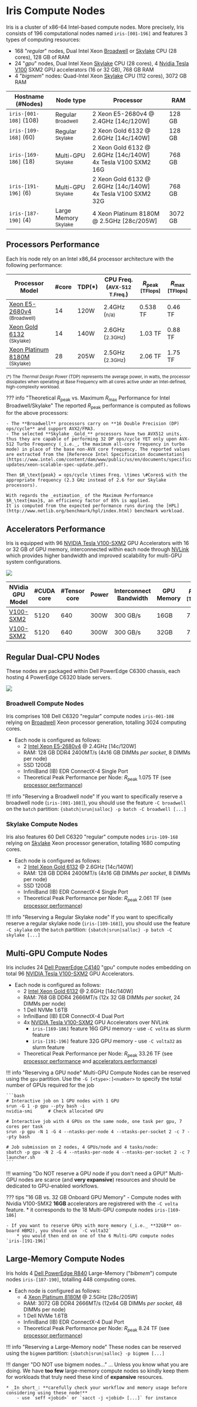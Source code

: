 # Iris Compute Nodes

Iris is a cluster of x86-64 Intel-based compute nodes.
More precisely, Iris consists of 196 computational nodes named `iris-[001-196]` and features 3 types of computing resources:

* 168 "_regular_" nodes, Dual Intel Xeon [Broadwell](https://en.wikipedia.org/wiki/Broadwell_(microarchitecture)) or [Skylake](https://en.wikipedia.org/wiki/Skylake_(microarchitecture)) CPU (28 cores), 128 GB of RAM
* 24 "_gpu_" nodes, Dual Intel Xeon [Skylake](https://en.wikipedia.org/wiki/Skylake_(microarchitecture)) CPU (28 cores), 4 [Nvidia Tesla V100](https://www.nvidia.com/en-us/data-center/v100/) SXM2 GPU accelerators (16 or 32 GB), 768 GB RAM
* 4 "_bigmem_" nodes:  Quad-Intel Xeon [Skylake](https://en.wikipedia.org/wiki/Skylake_(microarchitecture)) CPU (112 cores), 3072 GB RAM

| Hostname        (#Nodes) | Node type                           | Processor                                                         | RAM     |
|--------------------------|-------------------------------------|-------------------------------------------------------------------|---------|
| `iris-[001-108]` (108)   | Regular <small>Broadwell</small>    | 2 Xeon E5-2680v4 @ 2.4GHz [14c/120W]                              | 128 GB  |
| `iris-[109-168]` (60)    | Regular <small>Skylake</small>      | 2 Xeon Gold 6132 @ 2.6GHz [14c/140W]                              | 128 GB  |
| `iris-[169-186]` (18)    | Multi-GPU<br/><small>Skylake</small> | 2 Xeon Gold 6132 @ 2.6GHz [14c/140W] <br/> 4x Tesla V100 SXM2 16G | 768 GB  |
| `iris-[191-196]` (6)     | Multi-GPU<br/><small>Skylake</small> | 2 Xeon Gold 6132 @ 2.6GHz [14c/140W] <br/> 4x Tesla V100 SXM2 32G | 768 GB  |
| `iris-[187-190]` (4)     | Large Memory<br/><small>Skylake</small> | 4 Xeon Platinum 8180M @ 2.5GHz [28c/205W]                         | 3072 GB |


## Processors Performance

Each Iris node rely on an Intel x86_64 processor architecture with the following performance:

| Processor Model                                                                                                                                                                                        | #core | TDP(*) | CPU Freq.<br/>(<small>AVX-512 T.Freq.</small>) | $R_\text{peak}$<br/><small>[TFlops]</small> | $R_\text{max}$<br/><small>[TFlops]</small> |
|--------------------------------------------------------------------------------------------------------------------------------------------------------------------------------------------------------|-------|--------|------------------------------------------------|---------------------------------------------|--------------------------------------------|
| [Xeon E5-2680v4](https://ark.intel.com/content/www/us/en/ark/products/92986/intel-xeon-processor-e5-2620-v4-20m-cache-2-10-ghz.html?wapkw=intel%20xeon%20e5-2620%20v4) <br/><small>(Broadwell)</small> |    14 | 120W   | 2.4GHz <br/>(<small>n/a)                       | 0.538 TF                                    | 0.46 TF                                    |
| [Xeon Gold 6132](https://ark.intel.com/content/www/us/en/ark/products/123541/intel-xeon-gold-6132-processor-19-25m-cache-2-60-ghz.html?wapkw=Xeon%20Gold%206132)       <br/><small>(Skylake)</small>   |    14 | 140W   | 2.6GHz <br/>(<small>2.3GHz</small>)            | 1.03 TF                                     | 0.88 TF                                    |
| [Xeon Platinum 8180M](https://ark.intel.com/content/www/us/en/ark/products/120498/intel-xeon-platinum-8180m-processor-38-5m-cache-2-50-ghz.html)                       <br/><small>(Skylake)</small>   |    28 | 205W   | 2.5GHz <br/>(<small>2.3GHz</small>)            | 2.06 TF                                     | 1.75 TF                                    |

<small>(*) The _Thermal Design Power_ (TDP) represents the average power, in watts, the processor dissipates when operating at Base Frequency with all cores active under an Intel-defined, high-complexity workload.</small>

??? info "Theoretical $R_\text{peak}$ vs. Maximum $R_\text{max}$ Performance for Intel Broadwell/Skylake"
    The reported $R_\text{peak}$ performance is computed as follows for the above processors:

    - The **Broadwell** processors carry on **16 Double Precision (DP) ops/cycle** and support AVX2/FMA3.
    - The selected **Skylake _Gold_** processors have two AVX512 units, thus they are capable of performing 32 DP ops/cycle YET only upon AVX-512 Turbo Frequency (_i.e._, the maximum all-core frequency in turbo mode) in place of the base non-AVX core frequency. The reported values are extracted from the [Reference Intel Specification documentation](https://www.intel.com/content/dam/www/public/us/en/documents/specification-updates/xeon-scalable-spec-update.pdf).

    Then $R_\text{peak} = ops/cycle \times Freq. \times \#Cores$ with the appropriate frequency (2.3 GHz instead of 2.6 for our Skylake processors).

    With regards the _estimation_ of the Maximum Performance $R_\text{max}$, an efficiency factor of 85% is applied.
    It is computed from the expected performance runs during the [HPL](http://www.netlib.org/benchmark/hpl/index.html) benchmark workload.

## Accelerators Performance

Iris is equipped with 96 [NVIDIA Tesla V100-SXM2](https://images.nvidia.com/content/technologies/volta/pdf/tesla-volta-v100-datasheet-letter-fnl-web.pdf) GPU Accelerators with 16 or 32 GB of GPU memory, interconnected within each node through [NVLink](https://www.nvidia.com/en-us/data-center/nvlink/) which provides  higher bandwidth and improved scalability for multi-GPU system configurations.

[![](https://www.nvidia.com/content/dam/en-zz/es_em/es_em/Solutions/Data-Center/tesla-v100/data-center-tesla-v100-nvlink-625-ud@2x.jpg)](https://www.nvidia.com/fr-fr/data-center/tesla-v100/)

| NVidia GPU Model                                                                                                          | #CUDA core | #Tensor core | Power | Interconnect<br/>Bandwidth | GPU Memory | $R_\text{peak}$<br/><small>[TFlops]</small> |
|---------------------------------------------------------------------------------------------------------------------------|------------|--------------|-------|----------------------------|--------|---------------------------------------------|
| [V100-SXM2](https://images.nvidia.com/content/technologies/volta/pdf/tesla-volta-v100-datasheet-letter-fnl-web.pdf) |       5120 |          640 | 300W  | 300 GB/s                   | 16GB   | 7.8 TF                                      |
| [V100-SXM2](https://images.nvidia.com/content/technologies/volta/pdf/tesla-volta-v100-datasheet-letter-fnl-web.pdf) |       5120 |          640 | 300W  | 300 GB/s                   | 32GB   | 7.8 TF                                      |


## Regular Dual-CPU Nodes

These nodes are packaged within Dell PowerEdge C6300 chassis, each hosting 4 PowerEdge C6320 blade servers.

![](images/iris-compute_front.jpg)

### Broadwell Compute Nodes

Iris comprises 108 Dell C6320 "regular" compute nodes `iris-001-108` relying on [Broadwell](https://en.wikipedia.org/wiki/Broadwell_(microarchitecture)) Xeon processor generation, totalling 3024 computing cores.

* Each node is configured as follows:
    - 2 [Intel Xeon E5-2680v4](#processors-performance) @ 2.4GHz [14c/120W]
    - RAM: 128 GB DDR4 2400MT/s  (4x16 GB DIMMs _per socket_, 8 DIMMs per node)
    - SSD 120GB
    - InfiniBand (IB) EDR ConnectX-4 Single Port
    - Theoretical Peak Performance per Node: $R_\text{peak}$ 1.075 TF (see [processor performance](#processors-performance))

!!! info "Reserving a Broadwell node"
    If you want to specifically reserve a broadwell node (`iris-[001-108]`), you should use the feature `-C broadwell` on the `batch` partition: `{sbatch|srun|salloc} -p batch -C broadwell [...]`

### Skylake Compute Nodes

Iris also features 60 Dell C6320 "regular" compute nodes `iris-109-168` relying on [Skylake](https://en.wikipedia.org/wiki/Skylake_(microarchitecture)) Xeon processor generation, totalling 1680 computing cores.

* Each node is configured as follows:
    - 2 [Intel Xeon Gold 6132](#processors-performance) @ 2.6GHz [14c/140W]
    - RAM: 128 GB DDR4 2400MT/s  (4x16 GB DIMMs _per socket_, 8 DIMMs per node)
    - SSD 120GB
    - InfiniBand (IB) EDR ConnectX-4 Single Port
    - Theoretical Peak Performance per Node: $R_\text{peak}$ 2.061 TF (see [processor performance](#processors-performance))

!!! info "Reserving a Regular Skylake node"
    If you want to specifically reserve a regular skylake node (`iris-[109-168]`), you should use the feature `-C skylake` on the `batch` partition: `{sbatch|srun|salloc} -p batch -C skylake [...]`

## Multi-GPU Compute Nodes

Iris includes 24 [Dell PowerEdge C4140](https://i.dell.com/sites/doccontent/shared-content/data-sheets/en/Documents/PowerEdge-C4140-Spec-Sheet.pdf) "gpu" compute nodes embedding on total 96  [NVIDIA Tesla V100-SXM2](https://images.nvidia.com/content/technologies/volta/pdf/tesla-volta-v100-datasheet-letter-fnl-web.pdf) GPU Accelerators.

* Each node is configured as follows:
    - 2 [Intel Xeon Gold 6132](#processors-performance) @ 2.6GHz [14c/140W]
    - RAM: 768 GB DDR4 2666MT/s  (12x 32 GB DIMMs _per socket_, 24 DIMMs per node)
    - 1 Dell NVMe 1.6TB
    - InfiniBand (IB) EDR ConnectX-4 Dual Port
    - 4x [NVIDIA Tesla V100-SXM2](https://images.nvidia.com/content/technologies/volta/pdf/tesla-volta-v100-datasheet-letter-fnl-web.pdf) GPU Accelerators over NVLink
        * `iris-[169-186]` feature 16G GPU memory - use `-C volta`   as slurm feature
        * `iris-[191-196]` feature 32G GPU memory - use `-C volta32` as slurm feature
    - Theoretical Peak Performance per Node: $R_\text{peak}$ 33.26 TF (see [processor performance](#processors-performance) and [accelerators performance](#accelerators-performance))

!!! info "Reserving a GPU node"
    Multi-GPU Compute Nodes can be reserved using the `gpu` partition. Use the `-G [<type>:]<number>` to specify  the  total number of GPUs required for the job

    ```bash
    # Interactive job on 1 GPU nodes with 1 GPU
    srun -G 1 -p gpu --pty bash -i
    nvidia-smi      # Check allocated GPU

    # Interactive job with 4 GPUs on the same node, one task per gpu, 7 cores per task
    srun -p gpu -N 1 -G 4 --ntasks-per-node 4 --ntasks-per-socket 2 -c 7 --pty bash

    # Job submission on 2 nodes, 4 GPUs/node and 4 tasks/node:
    sbatch -p gpu -N 2 -G 4 --ntasks-per-node 4 --ntasks-per-socket 2 -c 7 launcher.sh
    ```

!!! warning "Do NOT reserve a GPU node if you don't need a GPU!"
    Multi-GPU nodes are scarce (and **very expansive**) resources and should be dedicated to GPU-enabled workflows.

??? tips "16 GB vs. 32 GB Onboard GPU Memory"
    - Compute nodes with Nvidia V100-SMX2 **16GB** accelerators are registrered with the `-C volta` feature.
        * it corresponds to the 18 Multi-GPU compute nodes `iris-[169-186]`

    - If you want to reserve GPUs with more memory (_i.e._ **32GB** on-board HBM2), you should use `-C volta32`
        * you would then end on one of the 6 Multi-GPU compute nodes `iris-[191-196]`

## Large-Memory Compute Nodes

Iris holds 4 [Dell PowerEdge R840](https://i.dell.com/sites/csdocuments/Shared-Content_data-Sheets_Documents/en/poweredge-r840-spec-sheet.pdf?newtab=true) Large-Memory ("_bibmem_") compute nodes `iris-[187-190]`, totalling 448 computing cores.

* Each node is configured as follows:
    - 4 [Xeon Platinum 8180M](#processors-performance) @ 2.5GHz [28c/205W]
    - RAM: 3072 GB DDR4 2666MT/s  (12x64 GB DIMMs _per socket_, 48 DIMMs per node)
    - 1 Dell NVMe 1.6TB
    - InfiniBand (IB) EDR ConnectX-4 Dual Port
    - Theoretical Peak Performance per Node: $R_\text{peak}$ 8.24 TF (see [processor performance](#processors-performance))

!!! info "Reserving a Large-Memory node"
    These nodes can be reserved using the `bigmem` partition:
    `{sbatch|srun|salloc} -p bigmem [...]`

!!! danger "DO NOT use bigmem nodes..."
    ... Unless you know what you are doing. We have **too few** large-memory compute nodes so kindly keep them for workloads that truly need these kind of **expansive** resources.

    * _In short_: **carefully check your workflow and memory usage before considering using these node!**
        - use `seff <jobid>` or `sacct -j <jobid> [...]` for instance
